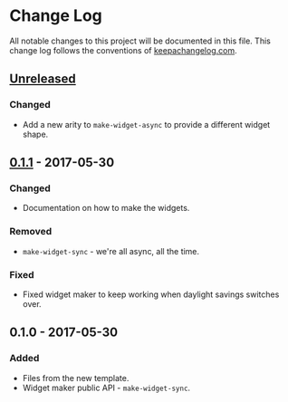 # Change Log
All notable changes to this project will be documented in this file. This change log follows the conventions of [keepachangelog.com](http://keepachangelog.com/).

## [Unreleased]
### Changed
- Add a new arity to `make-widget-async` to provide a different widget shape.

## [0.1.1] - 2017-05-30
### Changed
- Documentation on how to make the widgets.

### Removed
- `make-widget-sync` - we're all async, all the time.

### Fixed
- Fixed widget maker to keep working when daylight savings switches over.

## 0.1.0 - 2017-05-30
### Added
- Files from the new template.
- Widget maker public API - `make-widget-sync`.

[Unreleased]: https://github.com/your-name/master-mind/compare/0.1.1...HEAD
[0.1.1]: https://github.com/your-name/master-mind/compare/0.1.0...0.1.1
